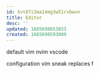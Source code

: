 ```yaml
---
id: 5vt87i3ma14mg3w51rxbwvn
title: Editor
desc: ''
updated: 1685698653853
created: 1685698593089
---
```


default
  vim
  nvim
  vscode

configuration
  vim
    sneak replaces f